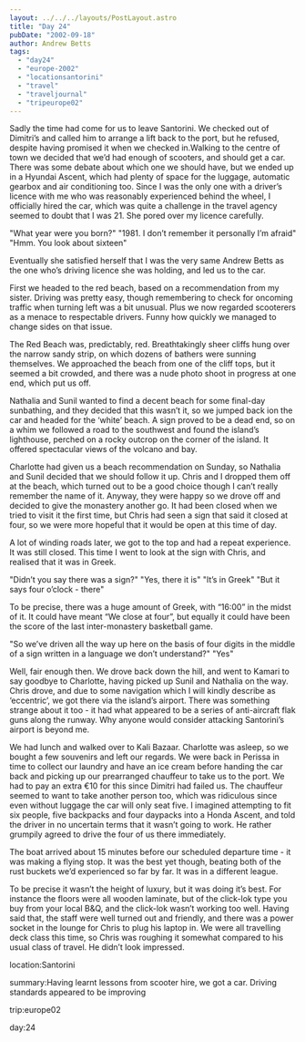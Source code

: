 ```yaml
---
layout: ../../../layouts/PostLayout.astro
title: "Day 24"
pubDate: "2002-09-18"
author: Andrew Betts
tags: 
  - "day24"
  - "europe-2002"
  - "locationsantorini"
  - "travel"
  - "traveljournal"
  - "tripeurope02"
---
```


Sadly the time had come for us to leave Santorini. We checked out of Dimitri’s and called him to arrange a lift back to the port, but he refused, despite having promised it when we checked in.Walking to the centre of town we decided that we’d had enough of scooters, and should get a car. There was some debate about which one we should have, but we ended up in a Hyundai Ascent, which had plenty of space for the luggage, automatic gearbox and air conditioning too. Since I was the only one with a driver’s licence with me who was reasonably experienced behind the wheel, I officially hired the car, which was quite a challenge in the travel agency seemed to doubt that I was 21. She pored over my licence carefully.

"What year were you born?" "1981. I don’t remember it personally I’m afraid" "Hmm. You look about sixteen"

Eventually she satisfied herself that I was the very same Andrew Betts as the one who’s driving licence she was holding, and led us to the car.

First we headed to the red beach, based on a recommendation from my sister. Driving was pretty easy, though remembering to check for oncoming traffic when turning left was a bit unusual. Plus we now regarded scooterers as a menace to respectable drivers. Funny how quickly we managed to change sides on that issue.

The Red Beach was, predictably, red. Breathtakingly sheer cliffs hung over the narrow sandy strip, on which dozens of bathers were sunning themselves. We approached the beach from one of the cliff tops, but it seemed a bit crowded, and there was a nude photo shoot in progress at one end, which put us off.

Nathalia and Sunil wanted to find a decent beach for some final-day sunbathing, and they decided that this wasn’t it, so we jumped back ion the car and headed for the ‘white’ beach. A sign proved to be a dead end, so on a whim we followed a road to the southwest and found the island’s lighthouse, perched on a rocky outcrop on the corner of the island. It offered spectacular views of the volcano and bay.

Charlotte had given us a beach recommendation on Sunday, so Nathalia and Sunil decided that we should follow it up. Chris and I dropped them off at the beach, which turned out to be a good choice though I can’t really remember the name of it. Anyway, they were happy so we drove off and decided to give the monastery another go. It had been closed when we tried to visit it the first time, but Chris had seen a sign that said it closed at four, so we were more hopeful that it would be open at this time of day.

A lot of winding roads later, we got to the top and had a repeat experience. It was still closed. This time I went to look at the sign with Chris, and realised that it was in Greek.

"Didn’t you say there was a sign?" "Yes, there it is" "It’s in Greek" "But it says four o’clock - there"

To be precise, there was a huge amount of Greek, with “16:00” in the midst of it. It could have meant “We close at four”, but equally it could have been the score of the last inter-monastery basketball game.

"So we’ve driven all the way up here on the basis of four digits in the middle of a sign written in a language we don’t understand?" "Yes"

Well, fair enough then. We drove back down the hill, and went to Kamari to say goodbye to Charlotte, having picked up Sunil and Nathalia on the way. Chris drove, and due to some navigation which I will kindly describe as ‘eccentric’, we got there via the island’s airport. There was something strange about it too - it had what appeared to be a series of anti-aircraft flak guns along the runway. Why anyone would consider attacking Santorini’s airport is beyond me.

We had lunch and walked over to Kali Bazaar. Charlotte was asleep, so we bought a few souvenirs and left our regards. We were back in Perissa in time to collect our laundry and have an ice cream before handing the car back and picking up our prearranged chauffeur to take us to the port. We had to pay an extra €10 for this since Dimitri had failed us. The chauffeur seemed to want to take another person too, which was ridiculous since even without luggage the car will only seat five. I imagined attempting to fit six people, five backpacks and four daypacks into a Honda Ascent, and told the driver in no uncertain terms that it wasn’t going to work. He rather grumpily agreed to drive the four of us there immediately.

The boat arrived about 15 minutes before our scheduled departure time - it was making a flying stop. It was the best yet though, beating both of the rust buckets we’d experienced so far by far. It was in a different league.

To be precise it wasn’t the height of luxury, but it was doing it’s best. For instance the floors were all wooden laminate, but of the click-lok type you buy from your local B&Q, and the click-lok wasn’t working too well. Having said that, the staff were well turned out and friendly, and there was a power socket in the lounge for Chris to plug his laptop in. We were all travelling deck class this time, so Chris was roughing it somewhat compared to his usual class of travel. He didn’t look impressed.

location:Santorini

summary:Having learnt lessons from scooter hire, we got a car. Driving standards appeared to be improving

trip:europe02

day:24
